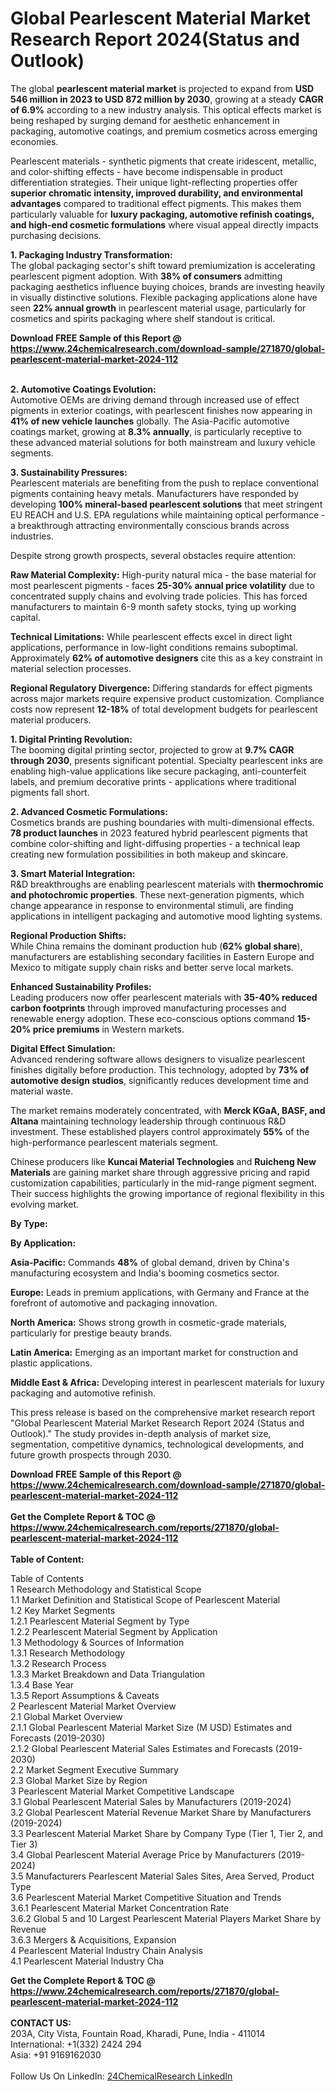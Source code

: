 <h1>Global Pearlescent Material Market Research Report 2024(Status and Outlook)</h1><p>The global <strong>pearlescent material market</strong> is projected to expand from <strong>USD 546 million in 2023 to USD 872 million by 2030</strong>, growing at a steady <strong>CAGR of 6.9%</strong> according to a new industry analysis. This optical effects market is being reshaped by surging demand for aesthetic enhancement in packaging, automotive coatings, and premium cosmetics across emerging economies.</p><p>Pearlescent materials - synthetic pigments that create iridescent, metallic, and color-shifting effects - have become indispensable in product differentiation strategies. Their unique light-reflecting properties offer <strong>superior chromatic intensity, improved durability, and environmental advantages</strong> compared to traditional effect pigments. This makes them particularly valuable for <strong>luxury packaging, automotive refinish coatings, and high-end cosmetic formulations</strong> where visual appeal directly impacts purchasing decisions.</p><p><strong>1. Packaging Industry Transformation:</strong><br>
The global packaging sector's shift toward premiumization is accelerating pearlescent pigment adoption. With <strong>38% of consumers</strong> admitting packaging aesthetics influence buying choices, brands are investing heavily in visually distinctive solutions. Flexible packaging applications alone have seen <strong>22% annual growth</strong> in pearlescent material usage, particularly for cosmetics and spirits packaging where shelf standout is critical.</p><div><b>Download FREE Sample of this Report @ 
            <a href="https://www.24chemicalresearch.com/download-sample/271870/global-pearlescent-material-market-2024-112">
            https://www.24chemicalresearch.com/download-sample/271870/global-pearlescent-material-market-2024-112</a></b></div><br><p><strong>2. Automotive Coatings Evolution:</strong><br>
Automotive OEMs are driving demand through increased use of effect pigments in exterior coatings, with pearlescent finishes now appearing in <strong>41% of new vehicle launches</strong> globally. The Asia-Pacific automotive coatings market, growing at <strong>8.3% annually</strong>, is particularly receptive to these advanced material solutions for both mainstream and luxury vehicle segments.</p><p><strong>3. Sustainability Pressures:</strong><br>
Pearlescent materials are benefiting from the push to replace conventional pigments containing heavy metals. Manufacturers have responded by developing <strong>100% mineral-based pearlescent solutions</strong> that meet stringent EU REACH and U.S. EPA regulations while maintaining optical performance - a breakthrough attracting environmentally conscious brands across industries.</p><p>Despite strong growth prospects, several obstacles require attention:</p><p><strong>Raw Material Complexity:</strong> 
	High-purity natural mica - the base material for most pearlescent pigments - faces <strong>25-30% annual price volatility</strong> due to concentrated supply chains and evolving trade policies. This has forced manufacturers to maintain 6-9 month safety stocks, tying up working capital.</p><p><strong>Technical Limitations:</strong>
	While pearlescent effects excel in direct light applications, performance in low-light conditions remains suboptimal. Approximately <strong>62% of automotive designers</strong> cite this as a key constraint in material selection processes.</p><p><strong>Regional Regulatory Divergence:</strong>
	Differing standards for effect pigments across major markets require expensive product customization. Compliance costs now represent <strong>12-18%</strong> of total development budgets for pearlescent material producers.</p><p><strong>1. Digital Printing Revolution:</strong><br>
The booming digital printing sector, projected to grow at <strong>9.7% CAGR through 2030</strong>, presents significant potential. Specialty pearlescent inks are enabling high-value applications like secure packaging, anti-counterfeit labels, and premium decorative prints - applications where traditional pigments fall short.</p><p><strong>2. Advanced Cosmetic Formulations:</strong><br>
Cosmetics brands are pushing boundaries with multi-dimensional effects. <strong>78 product launches</strong> in 2023 featured hybrid pearlescent pigments that combine color-shifting and light-diffusing properties - a technical leap creating new formulation possibilities in both makeup and skincare.</p><p><strong>3. Smart Material Integration:</strong><br>
R&amp;D breakthroughs are enabling pearlescent materials with <strong>thermochromic and photochromic properties</strong>. These next-generation pigments, which change appearance in response to environmental stimuli, are finding applications in intelligent packaging and automotive mood lighting systems.</p><p><strong>Regional Production Shifts:</strong><br>
	While China remains the dominant production hub (<strong>62% global share</strong>), manufacturers are establishing secondary facilities in Eastern Europe and Mexico to mitigate supply chain risks and better serve local markets.</p><p><strong>Enhanced Sustainability Profiles:</strong><br>
	Leading producers now offer pearlescent materials with <strong>35-40% reduced carbon footprints</strong> through improved manufacturing processes and renewable energy adoption. These eco-conscious options command <strong>15-20% price premiums</strong> in Western markets.</p><p><strong>Digital Effect Simulation:</strong><br>
	Advanced rendering software allows designers to visualize pearlescent finishes digitally before production. This technology, adopted by <strong>73% of automotive design studios</strong>, significantly reduces development time and material waste.</p><p>The market remains moderately concentrated, with <strong>Merck KGaA, BASF, and Altana</strong> maintaining technology leadership through continuous R&amp;D investment. These established players control approximately <strong>55%</strong> of the high-performance pearlescent materials segment.</p><p>Chinese producers like <strong>Kuncai Material Technologies</strong> and <strong>Ruicheng New Materials</strong> are gaining market share through aggressive pricing and rapid customization capabilities, particularly in the mid-range pigment segment. Their success highlights the growing importance of regional flexibility in this evolving market.</p><p><strong>By Type:</strong></p><p><strong>By Application:</strong></p><p><strong>Asia-Pacific:</strong> Commands <strong>48%</strong> of global demand, driven by China's manufacturing ecosystem and India's booming cosmetics sector.</p><p><strong>Europe:</strong> Leads in premium applications, with Germany and France at the forefront of automotive and packaging innovation.</p><p><strong>North America:</strong> Shows strong growth in cosmetic-grade materials, particularly for prestige beauty brands.</p><p><strong>Latin America:</strong> Emerging as an important market for construction and plastic applications.</p><p><strong>Middle East &amp; Africa:</strong> Developing interest in pearlescent materials for luxury packaging and automotive refinish.</p><p>This press release is based on the comprehensive market research report "Global Pearlescent Material Market Research Report 2024 (Status and Outlook)." The study provides in-depth analysis of market size, segmentation, competitive dynamics, technological developments, and future growth prospects through 2030.</p><div><b>Download FREE Sample of this Report @ 
            <a href="https://www.24chemicalresearch.com/download-sample/271870/global-pearlescent-material-market-2024-112">
            https://www.24chemicalresearch.com/download-sample/271870/global-pearlescent-material-market-2024-112</a></b></div><br><div><b>Get the Complete Report & TOC @ 
            <a href="https://www.24chemicalresearch.com/reports/271870/global-pearlescent-material-market-2024-112">
            https://www.24chemicalresearch.com/reports/271870/global-pearlescent-material-market-2024-112</a></b></div><br>
            <b>Table of Content:</b><p>Table of Contents<br />
1 Research Methodology and Statistical Scope<br />
1.1 Market Definition and Statistical Scope of Pearlescent Material<br />
1.2 Key Market Segments<br />
1.2.1 Pearlescent Material Segment by Type<br />
1.2.2 Pearlescent Material Segment by Application<br />
1.3 Methodology & Sources of Information<br />
1.3.1 Research Methodology<br />
1.3.2 Research Process<br />
1.3.3 Market Breakdown and Data Triangulation<br />
1.3.4 Base Year<br />
1.3.5 Report Assumptions & Caveats<br />
2 Pearlescent Material Market Overview<br />
2.1 Global Market Overview<br />
2.1.1 Global Pearlescent Material Market Size (M USD) Estimates and Forecasts (2019-2030)<br />
2.1.2 Global Pearlescent Material Sales Estimates and Forecasts (2019-2030)<br />
2.2 Market Segment Executive Summary<br />
2.3 Global Market Size by Region<br />
3 Pearlescent Material Market Competitive Landscape<br />
3.1 Global Pearlescent Material Sales by Manufacturers (2019-2024)<br />
3.2 Global Pearlescent Material Revenue Market Share by Manufacturers (2019-2024)<br />
3.3 Pearlescent Material Market Share by Company Type (Tier 1, Tier 2, and Tier 3)<br />
3.4 Global Pearlescent Material Average Price by Manufacturers (2019-2024)<br />
3.5 Manufacturers Pearlescent Material Sales Sites, Area Served, Product Type<br />
3.6 Pearlescent Material Market Competitive Situation and Trends<br />
3.6.1 Pearlescent Material Market Concentration Rate<br />
3.6.2 Global 5 and 10 Largest Pearlescent Material Players Market Share by Revenue<br />
3.6.3 Mergers & Acquisitions, Expansion<br />
4 Pearlescent Material Industry Chain Analysis<br />
4.1 Pearlescent Material Industry Cha</p><div><b>Get the Complete Report & TOC @ 
            <a href="https://www.24chemicalresearch.com/reports/271870/global-pearlescent-material-market-2024-112">
            https://www.24chemicalresearch.com/reports/271870/global-pearlescent-material-market-2024-112</a></b></div><br><b>CONTACT US:</b><br>
            203A, City Vista, Fountain Road, Kharadi, Pune, India - 411014<br>
            International: +1(332) 2424 294<br>
            Asia: +91 9169162030 <br><br>
            Follow Us On LinkedIn: <a href="https://www.linkedin.com/company/24chemicalresearch/">24ChemicalResearch LinkedIn</a>